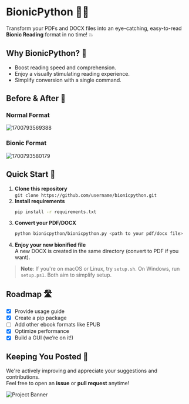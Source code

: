 # BionicPython 🚀✨

Transform your PDFs and DOCX files into an eye-catching, easy-to-read **Bionic Reading** format in no time! 💥

## Why BionicPython? 🤔
- Boost reading speed and comprehension.
- Enjoy a visually stimulating reading experience.
- Simplify conversion with a single command.

## Before & After 📸
### Normal Format
![1700793569388](image/README/1700793569388.png)
### Bionic Format
![1700793580179](image/README/1700793580179.png)

## Quick Start 🚦
1. **Clone this repository**  
   `git clone https://github.com/username/bionicpython.git`
2. **Install requirements**  
   ```bash
   pip install -r requirements.txt
   ```
3. **Convert your PDF/DOCX**  
   ```bash
   python bionicpython/bionicpython.py <path to your pdf/docx file>
   ```
4. **Enjoy your new bionified file**  
   A new DOCX is created in the same directory (convert to PDF if you want).

> **Note**: If you're on macOS or Linux, try `setup.sh`. On Windows, run `setup.ps1`. Both aim to simplify setup.  

## Roadmap 🛣️
- [X] Provide usage guide
- [X] Create a pip package
- [ ] Add other ebook formats like EPUB
- [X] Optimize performance
- [X] Build a GUI (we’re on it!)

## Keeping You Posted 📰
We're actively improving and appreciate your suggestions and contributions.  
Feel free to open an **issue** or **pull request** anytime!  

![Project Banner](image.png)